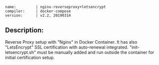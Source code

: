```
name:         | nginx-reverseproxy+letsencrypt
compiler:     | docker-compose
version:      | v2.2, 20190314
```

## Description:

Reverse Proxy setup with "Nginx" in Docker Container. It has also "LetsEncrypt" SSL certification with auto-renewal integrated. "init-letsencrypt.sh" must be manually added and run outside the container for initial certification setup.
